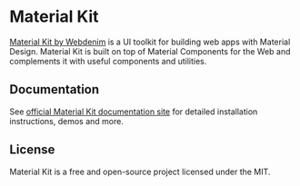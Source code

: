 # Material Kit

[Material Kit by Webdenim](https://www.webdenim.io/material-kit/) is a UI toolkit
for building web apps with Material Design.
Material Kit is built on top of Material Components for the Web and complements it with useful
components and utilities.

## Documentation

See [official Material Kit documentation site](https://www.webdenim.io/material-kit/)
for detailed installation instructions, demos and more.

## License

Material Kit is a free and open-source project licensed under the MIT.
